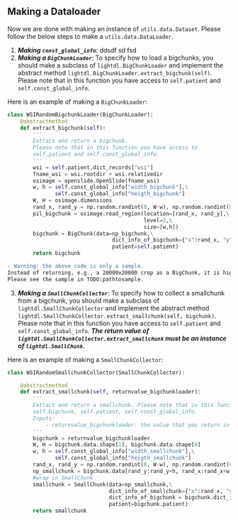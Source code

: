 ## Making a Dataloader
Now we are done with making an instance of `utils.data.Dataset`. Please follow the below steps to make a `utils.data.DataLoader`.
1. ***Making `const_global_info`***: ddsdf sd fsd
2. ***Making a `BigChunkLoader`***: To specify how to load a bigchunks, you should make a subclass of `lightdl.BigChunkLoader` and implement the 
abstract method `lightdl.BigChunkLoader.extract_bigchunk(self)`. 
Please note that in this function you have access to `self.patient` and `self.const_global_info`.

Here is an example of making a `BigChunkLoader`:

```python
class WSIRandomBigchunkLoader(BigChunkLoader):
    @abstractmethod
    def extract_bigchunk(self):
        '''
        Extract and return a bigchunk. 
        Please note that in this function you have access to
        self.patient and self.const_global_info.
        '''
        wsi = self.patient.dict_records["wsi"]
        fname_wsi = wsi.rootdir + wsi.relativedir
        osimage = openslide.OpenSlide(fname_wsi)
        w, h = self.const_global_info["width_bigchunk"],\
               self.const_global_info["heigth_bigchunk"] 
        W, H = osimage.dimensions
        rand_x, rand_y = np.random.randint(0, W-w), np.random.randint(0, H-h)
        pil_bigchunk = osimage.read_region(location=[rand_x, rand_y],\
                                           level=1,\
                                           size=[w,h])
        bigchunk = BigChunk(data=np_bigchunk,\
                                 dict_info_of_bigchunk={"x":rand_x, "y":rand_y},\
                                 patient=self.patient)
        return bigchunk
```
```diff
- Warning: the above code is only a sample.
Instead of returning, e.g., a 20000x20000 crop as a BigChunk, it is highly recommened to return a list of smaller BigChunks, e.g., 5 crops of size 10000x10000 in a list.
Please see the sample in TODO:pathtosample.
```
3. ***Making a `SmallChunkCollector`***:
To specify how to collect a smallchunk from a bigchunk, you should make a subclass of `lightdl.SmallChunkCollector` and implement the 
abstract method `lightdl.SmallChunkCollector.extract_smallchunk(self, bigchunk)`. 
Please note that in this function you have access to `self.patient` and `self.const_global_info`.
***The return value of `lightdl.SmallChunkCollector.extract_smallchunk` must be an instance of `lightdl.SmallChunk`.***

Here is an example of making a `SmallChunkCollector`:
```python
class WSIRandomSmallchunkCollector(SmallChunkCollector):

    @abstractmethod 
    def extract_smallchunk(self, returnvalue_bigchunkloader):
        '''
        Extract and return a smallchunk. Please note that in this function you have access to 
        self.bigchunk, self.patient, self.const_global_info.
        Inputs:
            - returnvalue_bigchunkloader: the value that you return in BigChunkLoader.extract_bigchunk(self).
        '''
        bigchunk = returnvalue_bigchunkloader
        W, H = bigchunk.data.shape[1], bigchunk.data.shape[0]
        w, h = self.const_global_info["width_smallchunk"],\
               self.const_global_info["heigth_smallchunk"]
        rand_x, rand_y = np.random.randint(0, W-w), np.random.randint(0, H-h)
        np_smallchunk = bigchunk.data[rand_y:rand_y+h, rand_x:rand_x+w, :]
        #wrap in SmallChunk
        smallchunk = SmallChunk(data=np_smallchunk,\
                                dict_info_of_smallchunk={"x":rand_x, "y":rand_y},\
                                dict_info_of_bigchunk = bigchunk.dict_info_of_bigchunk,\
                                patient=bigchunk.patient)
        return smallchunk
```
